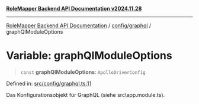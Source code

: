 [**RoleMapper Backend API Documentation v2024.11.28**](../../../README.md)

***

[RoleMapper Backend API Documentation](../../../modules.md) / [config/graphql](../README.md) / graphQlModuleOptions

# Variable: graphQlModuleOptions

> `const` **graphQlModuleOptions**: `ApolloDriverConfig`

Defined in: [src/config/graphql.ts:11](https://github.com/FlowCraft-AG/RoleMapper/blob/046a4446f7c1ce6f2997dfd7b028c1b4223ffb6a/backend/src/config/graphql.ts#L11)

Das Konfigurationsobjekt für GraphQL (siehe src\app.module.ts).
